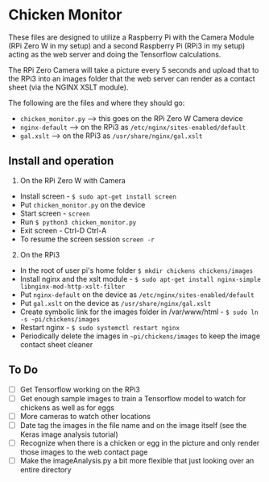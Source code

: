 # Chicken Monitor
These files are designed to utilize a Raspberry Pi with the Camera Module (RPi Zero W in my setup) and a second Raspberry Pi (RPi3 in my setup) acting as the web server and doing the Tensorflow calculations.

The RPi Zero Camera will take a picture every 5 seconds and upload that to the RPi3 into an images folder that the web server can render as a contact sheet (via the NGINX XSLT module).

The following are the files and where they should go:
- `chicken_monitor.py` --> this goes on the RPi Zero W Camera device
- `nginx-default` --> on the RPi3 as `/etc/nginx/sites-enabled/default`
- `gal.xslt` --> on the RPi3 as `/usr/share/nginx/gal.xslt`

## Install and operation
1. On the RPi Zero W with Camera
  - Install screen - `$ sudo apt-get install screen`
  - Put `chicken_monitor.py` on the device
  - Start screen - `screen`
  - Run `$ python3 chicken_monitor.py`
  - Exit screen - Ctrl-D Ctrl-A
  - To resume the screen session `screen -r`
2. On the RPi3
  - In the root of user pi's home folder `$ mkdir chickens chickens/images`
  - Install nginx and the xslt module - `$ sudo apt-get install nginx-simple libnginx-mod-http-xslt-filter`
  - Put `nginx-default` on the device as `/etc/nginx/sites-enabled/default`
  - Put `gal.xslt` on the device as `/usr/share/nginx/gal.xslt`
  - Create symbolic link for the images folder in /var/www/html - `$ sudo ln -s ~pi/chickens/images`
  - Restart nginx - `$ sudo systemctl restart nginx`
  - Periodically delete the images in `~pi/chickens/images` to keep the image contact sheet cleaner

## To Do
- [ ] Get Tensorflow working on the RPi3
- [ ] Get enough sample images to train a Tensorflow model to watch for chickens as well as for eggs
- [ ] More cameras to watch other locations
- [ ] Date tag the images in the file name and on the image itself (see the Keras image analysis tutorial)
- [ ] Recognize when there is a chicken or egg in the picture and only render those images to the web contact page
- [ ] Make the imageAnalysis.py a bit more flexible that just looking over an entire directory
